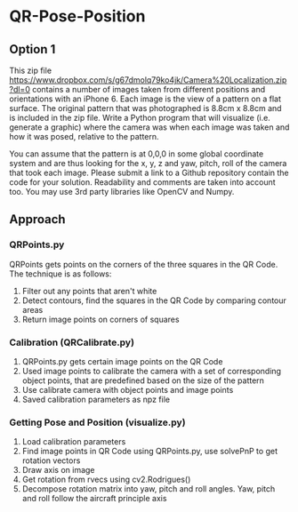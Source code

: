# QR-Pose-Position
<h2> Option 1 </h2>

This zip file https://www.dropbox.com/s/g67dmolq79ko4jk/Camera%20Localization.zip?dl=0 contains a number of images taken from different positions and orientations with an iPhone 6. Each image is the view of a pattern on a flat surface. The original pattern that was photographed is 8.8cm x 8.8cm and is included in the zip file. Write a Python program that will visualize (i.e. generate a graphic) where the camera was when each image was taken and how it was posed, relative to the pattern.

You can assume that the pattern is at 0,0,0 in some global coordinate system and are thus looking for the x, y, z and yaw, pitch, roll of the camera that took each image. Please submit a link to a Github repository contain the code for your solution. Readability and comments are taken into account too. You may use 3rd party libraries like OpenCV and Numpy.

<h2> Approach </h2>

<h3> QRPoints.py </h3>

QRPoints gets points on the corners of the three squares in the QR Code. The technique is as follows:

1. Filter out any points that aren't white
2. Detect contours, find the squares in the QR Code by comparing contour areas
3. Return image points on corners of squares

<h3> Calibration (QRCalibrate.py) </h3>

1. QRPoints.py gets certain image points on the QR Code 
2. Used image points to calibrate the camera with a set of corresponding object points, that are predefined based on the size of the pattern
3. Use calibrate camera with object points and image points
4. Saved calibration parameters as npz file

<h3> Getting Pose and Position (visualize.py) </h3>

1. Load calibration parameters
2. Find image points in QR Code using QRPoints.py, use solvePnP to get rotation vectors
3. Draw axis on image
4. Get rotation from rvecs using cv2.Rodrigues()
5. Decompose rotation matrix into yaw, pitch and roll angles. Yaw, pitch and roll follow the aircraft principle axis

